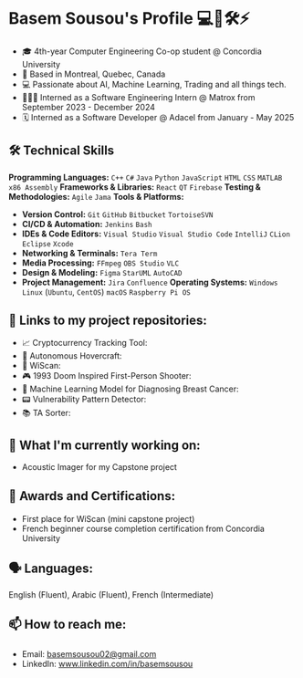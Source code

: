 # Basem Sousou's Profile 💻🦾🛠️⚡️

#### 
- 🎓 4th-year Computer Engineering Co-op student @ Concordia University
- 📍 Based in Montreal, Quebec, Canada
- 💻 Passionate about AI, Machine Learning, Trading and all things tech.
- 👩🏻‍💻 Interned as a Software Engineering Intern @ Matrox from September 2023 - December 2024
- 🗓️ Interned as a Software Developer @ Adacel from January - May 2025
##

## 🛠️ Technical Skills
**Programming Languages:** `C++` `C#` `Java` `Python` `JavaScript` `HTML` `CSS` `MATLAB` `x86 Assembly`
**Frameworks & Libraries:** `React` `QT` `Firebase`
**Testing & Methodologies:** `Agile` `Jama`
**Tools & Platforms:**
- **Version Control:** `Git` `GitHub` `Bitbucket` `TortoiseSVN`
- **CI/CD & Automation:** `Jenkins` `Bash`
- **IDEs & Code Editors:** `Visual Studio` `Visual Studio Code` `IntelliJ` `CLion` `Eclipse` `Xcode`
- **Networking & Terminals:** `Tera Term`
- **Media Processing:** `FFmpeg` `OBS Studio` `VLC`
- **Design & Modeling:** `Figma` `StarUML` `AutoCAD`
- **Project Management:** `Jira` `Confluence`
**Operating Systems:** `Windows` `Linux` (`Ubuntu`, `CentOS`) `macOS` `Raspberry Pi OS`

## 🔗 Links to my project repositories:
- 📈 Cryptocurrency Tracking Tool: 
- 🔧 Autonomous Hovercraft: 
- 🛜 WiScan: 
- 🎮 1993 Doom Inspired First-Person Shooter: 
- 💊 Machine Learning Model for Diagnosing Breast Cancer:
- 📟 Vulnerability Pattern Detector:
- 📚 TA Sorter: 
##

## 🔭 What I'm currently working on:
- Acoustic Imager for my Capstone project
##

## 🥇 Awards and Certifications:
#### 
- First place for WiScan (mini capstone project)
- French beginner course completion certification from Concordia University
##

## 🗣️ Languages:
English (Fluent), Arabic (Fluent), French (Intermediate)

## 📫 How to reach me:
###
- Email: basemsousou02@gmail.com
- LinkedIn: www.linkedin.com/in/basemsousou
